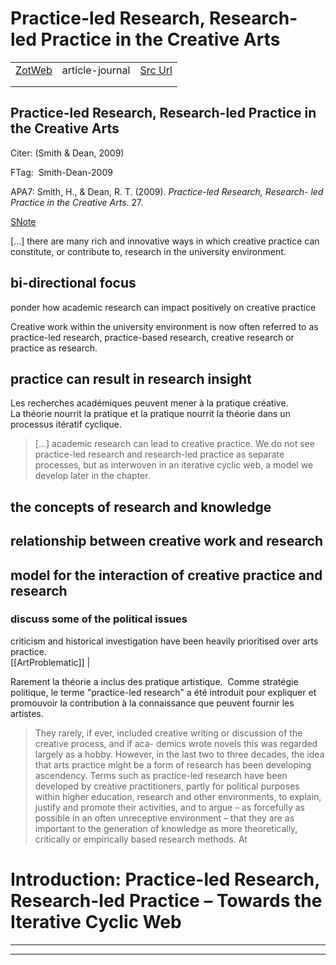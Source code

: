 
# Practice-led Research, Research- led Practice in the Creative Arts
|       |       |       |
|  ---  |  ---  |  ---  |
|   [ZotWeb](http://zotero.org/users/180474/items/BGR3MUWX)    | article-journal      | [Src Url](undefined)      |
|       |       |       |
|       |       |       |

Practice-led Research, Research-led Practice in the Creative Arts
-----------------------------------------------------------------



Citer: (Smith & Dean, 2009)

FTag:  Smith-Dean-2009

APA7: Smith, H., & Dean, R. T. (2009). _Practice-led Research, Research- led Practice in the Creative Arts_. 27.

 [SNote](http://simp.ly/p/s9g3xP)



 [...] there are many rich and innovative ways in which creative practice can constitute, or contribute to, research in the university environment.



bi-directional focus
--------------------



ponder how academic research can impact positively on creative practice



Creative work within the university environment is now often referred to as practice-led research, practice-based research, creative research or practice as research.



practice can result in research insight
---------------------------------------



Les recherches académiques peuvent mener à la pratique créative.  
La théorie nourrit la pratique et la pratique nourrit la théorie dans un processus itératif cyclique.

> [...] academic research can lead to creative practice. We do not see practice-led research and research-led practice as separate processes, but as interwoven in an iterative cyclic web, a model we develop later in the chapter.



the concepts of research and knowledge
--------------------------------------



relationship between creative work and research
-----------------------------------------------



model for the interaction of creative practice and research
-----------------------------------------------------------



### discuss some of the political issues



criticism and historical investigation have been heavily prioritised over arts practice.  
  [[ArtProblematic]] | 



Rarement la théorie a inclus des pratique artistique.  Comme stratégie politique, le terme "practice-led research" a été introduit pour expliquer et promouvoir la contribution à la connaissance que peuvent fournir les artistes.

>They rarely, if ever, included creative writing or discussion of the creative process, and if aca- demics wrote novels this was regarded largely as a hobby. However, in the last two to three decades, the idea that arts practice might be a form of research has been developing ascendency. Terms such as practice-led research have been developed by creative practitioners, partly for political purposes within higher education, research and other environments, to explain, justify and promote their activities, and to argue – as forcefully as possible in an often unreceptive environment – that they are as important to the generation of knowledge as more theoretically, critically or empirically based research methods. At



Introduction: Practice-led Research, Research-led Practice – Towards the Iterative Cyclic Web
=============================================================================================






----

----

